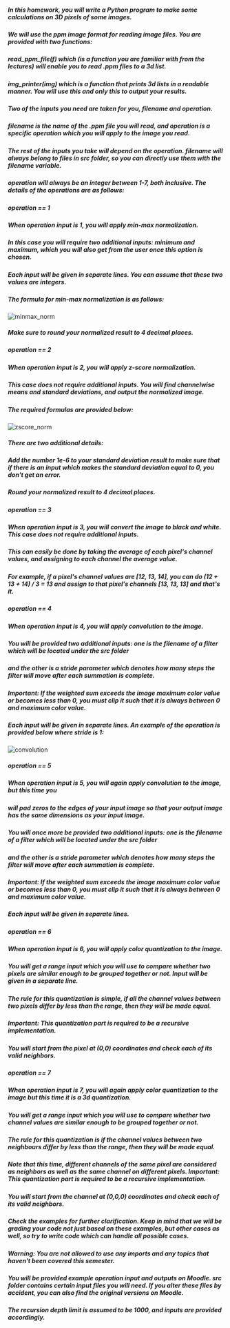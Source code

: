 ##### In this homework, you will write a Python program to make some calculations on 3D pixels of some images.
##### We will use the ppm image format for reading image files. You are provided with two functions:
##### read_ppm_file(f) which (is a function you are familiar with from the lectures) will enable you to read .ppm files to a 3d list.
##### img_printer(img) which is a function that prints 3d lists in a readable manner. You will use this and only this to output your results.
##### Two of the inputs you need are taken for you, filename and operation.
##### filename is the name of the .ppm file you will read, and operation is a specific operation which you will apply to the image you read.
##### The rest of the inputs you take will depend on the operation. filename will always belong to files in src folder, so you can directly use them with the filename variable.
##### operation will always be an integer between 1-7, both inclusive. The details of the operations are as follows:
##### operation == 1
##### When operation input is 1, you will apply min-max normalization.
##### In this case you will require two additional inputs: minimum and maximum, which you will also get from the user once this option is chosen.
##### Each input will be given in separate lines. You can assume that these two values are integers.
##### The formula for min-max normalization is as follows:

![minmax_norm](https://user-images.githubusercontent.com/124915257/221966306-b292f2ac-57bd-4422-af3a-49a78957ff16.png)
##### Make sure to round your normalized result to 4 decimal places.
##### operation == 2
##### When operation input is 2, you will apply z-score normalization.
##### This case does not require additional inputs. You will find channelwise means and standard deviations, and output the normalized image.
##### The required formulas are provided below:

![zscore_norm](https://user-images.githubusercontent.com/124915257/221969917-c554f59c-cc8c-4edc-b6b7-38952997230e.png)
##### There are two additional details:
##### Add the number 1e-6 to your standard deviation result to make sure that if there is an input which makes the standard deviation equal to 0, you don't get an error.
##### Round your normalized result to 4 decimal places.
##### operation == 3
##### When operation input is 3, you will convert the image to black and white. This case does not require additional inputs.
##### This can easily be done by taking the average of each pixel's channel values, and assigning to each channel the average value.
##### For example, if a pixel's channel values are [12, 13, 14], you can do (12 + 13 + 14) / 3 = 13 and assign to that pixel's channels [13, 13, 13] and that's it.

##### operation == 4
##### When operation input is 4, you will apply convolution to the image.
##### You will be provided two additional inputs: one is the filename of a filter which will be located under the src folder
##### and the other is a stride parameter which denotes how many steps the filter will move after each summation is complete.
##### Important: If the weighted sum exceeds the image maximum color value or becomes less than 0, you must clip it such that it is always between 0 and maximum color value.
##### Each input will be given in separate lines. An example of the operation is provided below where stride is 1:

![convolution](https://user-images.githubusercontent.com/124915257/221970079-5edcd8df-b9db-4660-97d8-01073326473a.png)
##### operation == 5
##### When operation input is 5, you will again apply convolution to the image, but this time you
##### will pad zeros to the edges of your input image so that your output image has the same dimensions as your input image.
##### You will once more be provided two additional inputs: one is the filename of a filter which will be located under the src folder
##### and the other is a stride parameter which denotes how many steps the filter will move after each summation is complete.
##### Important: If the weighted sum exceeds the image maximum color value or becomes less than 0, you must clip it such that it is always between 0 and maximum color value.
##### Each input will be given in separate lines.

##### operation == 6
##### When operation input is 6, you will apply color quantization to the image.
##### You will get a range input which you will use to compare whether two pixels are similar enough to be grouped together or not. Input will be given in a separate line.
##### The rule for this quantization is simple, if all the channel values between two pixels differ by less than the range, then they will be made equal.
##### Important: This quantization part is required to be a recursive implementation.
##### You will start from the pixel at (0,0) coordinates and check each of its valid neighbors.

##### operation == 7
##### When operation input is 7, you will again apply color quantization to the image but this time it is a 3d quantization.
##### You will get a range input which you will use to compare whether two channel values are similar enough to be grouped together or not.
##### The rule for this quantization is if the channel values between two neighbours differ by less than the range, then they will be made equal.
##### Note that this time, different channels of the same pixel are considered as neighbors as well as the same channel on different pixels. Important: This quantization part is required to be a recursive implementation.
##### You will start from the channel at (0,0,0) coordinates and check each of its valid neighbors.

##### Check the examples for further clarification. Keep in mind that we will be grading your code not just based on these examples, but other cases as well, so try to write code which can handle all possible cases.

##### Warning: You are not allowed to use any imports and any topics that haven't been covered this semester.

##### You will be provided example operation input and outputs on Moodle. src folder contains certain input files you will need. If you alter these files by accident, you can also find the original versions on Moodle.
##### The recursion depth limit is assumed to be 1000, and inputs are provided accordingly.


